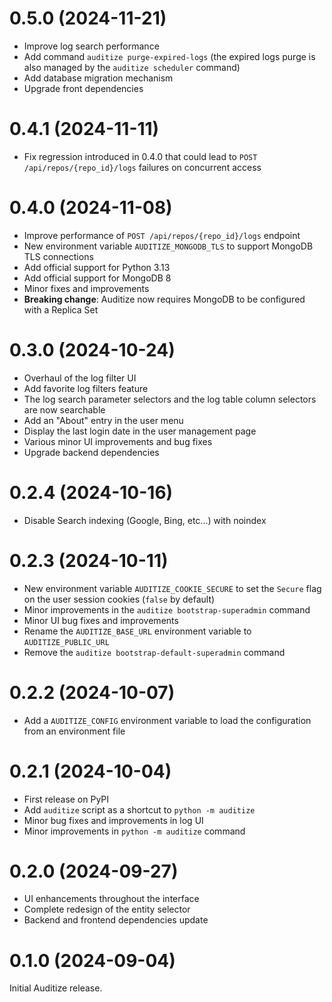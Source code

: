 # 0.5.0 (2024-11-21)

- Improve log search performance
- Add command `auditize purge-expired-logs`
  (the expired logs purge is also managed by the `auditize scheduler` command)
- Add database migration mechanism
- Upgrade front dependencies

# 0.4.1 (2024-11-11)

- Fix regression introduced in 0.4.0 that could lead to `POST /api/repos/{repo_id}/logs`
  failures on concurrent access

# 0.4.0 (2024-11-08)

- Improve performance of `POST /api/repos/{repo_id}/logs` endpoint
- New environment variable `AUDITIZE_MONGODB_TLS` to support MongoDB TLS connections
- Add official support for Python 3.13
- Add official support for MongoDB 8
- Minor fixes and improvements
- **Breaking change**: Auditize now requires MongoDB to be configured with a Replica Set

# 0.3.0 (2024-10-24)

- Overhaul of the log filter UI
- Add favorite log filters feature
- The log search parameter selectors and the log table column selectors are now searchable
- Add an "About" entry in the user menu
- Display the last login date in the user management page
- Various minor UI improvements and bug fixes
- Upgrade backend dependencies

# 0.2.4 (2024-10-16)

- Disable Search indexing (Google, Bing, etc...) with noindex

# 0.2.3 (2024-10-11)

- New environment variable `AUDITIZE_COOKIE_SECURE` to set the `Secure` flag on the
  user session cookies (`false` by default)
- Minor improvements in the `auditize bootstrap-superadmin` command
- Minor UI bug fixes and improvements
- Rename the `AUDITIZE_BASE_URL` environment variable to `AUDITIZE_PUBLIC_URL`
- Remove the `auditize bootstrap-default-superadmin` command

# 0.2.2 (2024-10-07)

- Add a `AUDITIZE_CONFIG` environment variable to load the configuration from an environment file

# 0.2.1 (2024-10-04)

- First release on PyPI
- Add `auditize` script as a shortcut to `python -m auditize`
- Minor bug fixes and improvements in log UI
- Minor improvements in `python -m auditize` command

# 0.2.0 (2024-09-27)

- UI enhancements throughout the interface
- Complete redesign of the entity selector
- Backend and frontend dependencies update

# 0.1.0 (2024-09-04)

Initial Auditize release.
